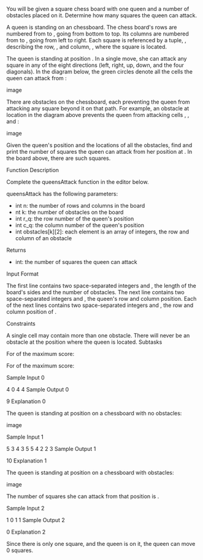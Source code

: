 You will be given a square chess board with one queen and a number of obstacles placed on it. Determine how many squares the queen can attack.

A queen is standing on an  chessboard. The chess board's rows are numbered from  to , going from bottom to top. Its columns are numbered from  to , going from left to right. Each square is referenced by a tuple, , describing the row, , and column, , where the square is located.

The queen is standing at position . In a single move, she can attack any square in any of the eight directions (left, right, up, down, and the four diagonals). In the diagram below, the green circles denote all the cells the queen can attack from :

image

There are obstacles on the chessboard, each preventing the queen from attacking any square beyond it on that path. For example, an obstacle at location  in the diagram above prevents the queen from attacking cells , , and :

image

Given the queen's position and the locations of all the obstacles, find and print the number of squares the queen can attack from her position at . In the board above, there are  such squares.

Function Description

Complete the queensAttack function in the editor below.

queensAttack has the following parameters:
- int n: the number of rows and columns in the board
- nt k: the number of obstacles on the board
- int r_q: the row number of the queen's position
- int c_q: the column number of the queen's position
- int obstacles[k][2]: each element is an array of  integers, the row and column of an obstacle

Returns
- int: the number of squares the queen can attack

Input Format

The first line contains two space-separated integers  and , the length of the board's sides and the number of obstacles.
The next line contains two space-separated integers  and , the queen's row and column position.
Each of the next  lines contains two space-separated integers  and , the row and column position of .

Constraints

A single cell may contain more than one obstacle.
There will never be an obstacle at the position where the queen is located.
Subtasks

For  of the maximum score:

For  of the maximum score:

Sample Input 0

4 0
4 4
Sample Output 0

9
Explanation 0

The queen is standing at position  on a  chessboard with no obstacles:

image

Sample Input 1

5 3
4 3
5 5
4 2
2 3
Sample Output 1

10
Explanation 1

The queen is standing at position  on a  chessboard with  obstacles:

image

The number of squares she can attack from that position is .

Sample Input 2

1 0
1 1
Sample Output 2

0
Explanation 2

Since there is only one square, and the queen is on it, the queen can move 0 squares.